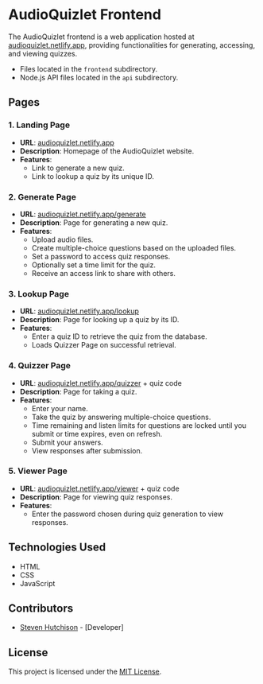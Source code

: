 # AudioQuizlet Frontend

The AudioQuizlet frontend is a web application hosted at [audioquizlet.netlify.app](https://audioquizlet.netlify.app/), providing functionalities for generating, accessing, and viewing quizzes.
- Files located in the `frontend` subdirectory.
- Node.js API files located in the `api` subdirectory.

## Pages

### 1. Landing Page

- **URL**: [audioquizlet.netlify.app](https://audioquizlet.netlify.app/)
- **Description**: Homepage of the AudioQuizlet website.
- **Features**:
  - Link to generate a new quiz.
  - Link to lookup a quiz by its unique ID.

### 2. Generate Page

- **URL**: [audioquizlet.netlify.app/generate](https://audioquizlet.netlify.app/generate)
- **Description**: Page for generating a new quiz.
- **Features**:
  - Upload audio files.
  - Create multiple-choice questions based on the uploaded files.
  - Set a password to access quiz responses.
  - Optionally set a time limit for the quiz.
  - Receive an access link to share with others.

### 3. Lookup Page

- **URL**: [audioquizlet.netlify.app/lookup](https://audioquizlet.netlify.app/lookup)
- **Description**: Page for looking up a quiz by its ID.
- **Features**:
  - Enter a quiz ID to retrieve the quiz from the database.
  - Loads Quizzer Page on successful retrieval.

### 4. Quizzer Page

- **URL**: [audioquizlet.netlify.app/quizzer](https://audioquizlet.netlify.app/quizzer) + quiz code
- **Description**: Page for taking a quiz.
- **Features**:
  - Enter your name.
  - Take the quiz by answering multiple-choice questions.
  - Time remaining and listen limits for questions are locked until you submit or time expires, even on refresh.
  - Submit your answers.
  - View responses after submission.

### 5. Viewer Page

- **URL**: [audioquizlet.netlify.app/viewer](https://audioquizlet.netlify.app/viewer) + quiz code
- **Description**: Page for viewing quiz responses.
- **Features**:
  - Enter the password chosen during quiz generation to view responses.

## Technologies Used

- HTML
- CSS
- JavaScript

## Contributors

- [Steven Hutchison](https://github.com/hutchison-s) - [Developer]

## License

This project is licensed under the [MIT License](LICENSE).
